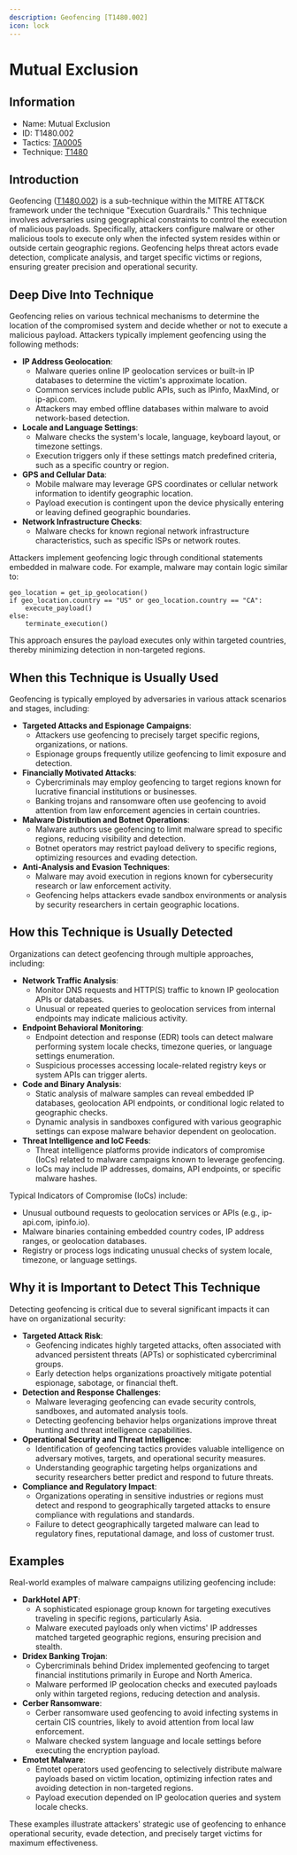 ```yaml
---
description: Geofencing [T1480.002]
icon: lock
---
```


# Mutual Exclusion

## Information

* Name: Mutual Exclusion
* ID: T1480.002
* Tactics: [TA0005](../)
* Technique: [T1480](./)

## Introduction

Geofencing ([T1480.002](../../../TA0005/techniques/T1480.002.md)) is a sub-technique within the MITRE ATT\&CK framework under the technique "Execution Guardrails." This technique involves adversaries using geographical constraints to control the execution of malicious payloads. Specifically, attackers configure malware or other malicious tools to execute only when the infected system resides within or outside certain geographic regions. Geofencing helps threat actors evade detection, complicate analysis, and target specific victims or regions, ensuring greater precision and operational security.

## Deep Dive Into Technique

Geofencing relies on various technical mechanisms to determine the location of the compromised system and decide whether or not to execute a malicious payload. Attackers typically implement geofencing using the following methods:

* **IP Address Geolocation**:
  * Malware queries online IP geolocation services or built-in IP databases to determine the victim's approximate location.
  * Common services include public APIs, such as IPinfo, MaxMind, or ip-api.com.
  * Attackers may embed offline databases within malware to avoid network-based detection.
* **Locale and Language Settings**:
  * Malware checks the system's locale, language, keyboard layout, or timezone settings.
  * Execution triggers only if these settings match predefined criteria, such as a specific country or region.
* **GPS and Cellular Data**:
  * Mobile malware may leverage GPS coordinates or cellular network information to identify geographic location.
  * Payload execution is contingent upon the device physically entering or leaving defined geographic boundaries.
* **Network Infrastructure Checks**:
  * Malware checks for known regional network infrastructure characteristics, such as specific ISPs or network routes.

Attackers implement geofencing logic through conditional statements embedded in malware code. For example, malware may contain logic similar to:

```pseudo
geo_location = get_ip_geolocation()
if geo_location.country == "US" or geo_location.country == "CA":
    execute_payload()
else:
    terminate_execution()
```

This approach ensures the payload executes only within targeted countries, thereby minimizing detection in non-targeted regions.

## When this Technique is Usually Used

Geofencing is typically employed by adversaries in various attack scenarios and stages, including:

* **Targeted Attacks and Espionage Campaigns**:
  * Attackers use geofencing to precisely target specific regions, organizations, or nations.
  * Espionage groups frequently utilize geofencing to limit exposure and detection.
* **Financially Motivated Attacks**:
  * Cybercriminals may employ geofencing to target regions known for lucrative financial institutions or businesses.
  * Banking trojans and ransomware often use geofencing to avoid attention from law enforcement agencies in certain countries.
* **Malware Distribution and Botnet Operations**:
  * Malware authors use geofencing to limit malware spread to specific regions, reducing visibility and detection.
  * Botnet operators may restrict payload delivery to specific regions, optimizing resources and evading detection.
* **Anti-Analysis and Evasion Techniques**:
  * Malware may avoid execution in regions known for cybersecurity research or law enforcement activity.
  * Geofencing helps attackers evade sandbox environments or analysis by security researchers in certain geographic locations.

## How this Technique is Usually Detected

Organizations can detect geofencing through multiple approaches, including:

* **Network Traffic Analysis**:
  * Monitor DNS requests and HTTP(S) traffic to known IP geolocation APIs or databases.
  * Unusual or repeated queries to geolocation services from internal endpoints may indicate malicious activity.
* **Endpoint Behavioral Monitoring**:
  * Endpoint detection and response (EDR) tools can detect malware performing system locale checks, timezone queries, or language settings enumeration.
  * Suspicious processes accessing locale-related registry keys or system APIs can trigger alerts.
* **Code and Binary Analysis**:
  * Static analysis of malware samples can reveal embedded IP databases, geolocation API endpoints, or conditional logic related to geographic checks.
  * Dynamic analysis in sandboxes configured with various geographic settings can expose malware behavior dependent on geolocation.
* **Threat Intelligence and IoC Feeds**:
  * Threat intelligence platforms provide indicators of compromise (IoCs) related to malware campaigns known to leverage geofencing.
  * IoCs may include IP addresses, domains, API endpoints, or specific malware hashes.

Typical Indicators of Compromise (IoCs) include:

* Unusual outbound requests to geolocation services or APIs (e.g., ip-api.com, ipinfo.io).
* Malware binaries containing embedded country codes, IP address ranges, or geolocation databases.
* Registry or process logs indicating unusual checks of system locale, timezone, or language settings.

## Why it is Important to Detect This Technique

Detecting geofencing is critical due to several significant impacts it can have on organizational security:

* **Targeted Attack Risk**:
  * Geofencing indicates highly targeted attacks, often associated with advanced persistent threats (APTs) or sophisticated cybercriminal groups.
  * Early detection helps organizations proactively mitigate potential espionage, sabotage, or financial theft.
* **Detection and Response Challenges**:
  * Malware leveraging geofencing can evade security controls, sandboxes, and automated analysis tools.
  * Detecting geofencing behavior helps organizations improve threat hunting and threat intelligence capabilities.
* **Operational Security and Threat Intelligence**:
  * Identification of geofencing tactics provides valuable intelligence on adversary motives, targets, and operational security measures.
  * Understanding geographic targeting helps organizations and security researchers better predict and respond to future threats.
* **Compliance and Regulatory Impact**:
  * Organizations operating in sensitive industries or regions must detect and respond to geographically targeted attacks to ensure compliance with regulations and standards.
  * Failure to detect geographically targeted malware can lead to regulatory fines, reputational damage, and loss of customer trust.

## Examples

Real-world examples of malware campaigns utilizing geofencing include:

* **DarkHotel APT**:
  * A sophisticated espionage group known for targeting executives traveling in specific regions, particularly Asia.
  * Malware executed payloads only when victims' IP addresses matched targeted geographic regions, ensuring precision and stealth.
* **Dridex Banking Trojan**:
  * Cybercriminals behind Dridex implemented geofencing to target financial institutions primarily in Europe and North America.
  * Malware performed IP geolocation checks and executed payloads only within targeted regions, reducing detection and analysis.
* **Cerber Ransomware**:
  * Cerber ransomware used geofencing to avoid infecting systems in certain CIS countries, likely to avoid attention from local law enforcement.
  * Malware checked system language and locale settings before executing the encryption payload.
* **Emotet Malware**:
  * Emotet operators used geofencing to selectively distribute malware payloads based on victim location, optimizing infection rates and avoiding detection in non-targeted regions.
  * Payload execution depended on IP geolocation queries and system locale checks.

These examples illustrate attackers' strategic use of geofencing to enhance operational security, evade detection, and precisely target victims for maximum effectiveness.
